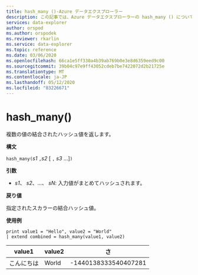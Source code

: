 ```yaml
---
title: hash_many ()-Azure データエクスプローラー
description: この記事では、Azure データエクスプローラーの hash_many () について説明します。
services: data-explorer
author: orspod
ms.author: orspodek
ms.reviewer: rkarlin
ms.service: data-explorer
ms.topic: reference
ms.date: 03/06/2020
ms.openlocfilehash: 66ca1e5ff330a4b39ab769b0e3e8d6359eed9c00
ms.sourcegitcommit: 39b04c97e9ff43052cdeb7be7422072d2b21725e
ms.translationtype: MT
ms.contentlocale: ja-JP
ms.lasthandoff: 05/12/2020
ms.locfileid: "83226671"
---
```

# <a name="hash_many"></a>hash_many()

複数の値の結合されたハッシュ値を返します。

**構文**

`hash_many(`*s1* `,`*s2* [ `,` *s3* ...]`)`

**引数**

* *s1*、 *s2*、...、 *sN*: 入力値がまとめてハッシュされます。

**戻り値**

指定されたスカラーの結合ハッシュ値。

**使用例**

<!-- csl: https://help.kusto.windows.net/Samples -->
```kusto
print value1 = "Hello", value2 = "World"
| extend combined = hash_many(value1, value2)
```

|value1|value2|さ|
|---|---|---|
|こんにちは|World|-1440138333540407281|
